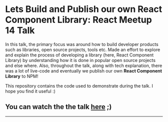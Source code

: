 # Lets Build and Publish our own React Component Library: React Meetup 14 Talk

In this talk, the primary focus was around how to build developer products such as libraries, open source projects, tools etc. Made an effort to explore and explain the process of developing a library (here, React Component Library) by understanding how it is done in popular open source projects and else where. Also, throughout the talk, along with tech explanation, there was a lot of live-code and eventually we publish our own **React Component Library** to NPM!

This repository contains the code used to demonstrate during the talk. I hope you find it useful :)

## You can watch the the talk [here](https://youtu.be/QjzOjK0d4qE?t=3694) ;) 

--- 

